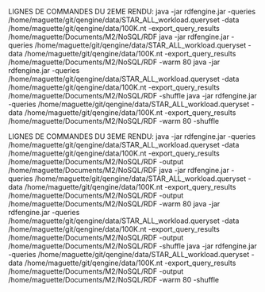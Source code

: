 
LIGNES DE COMMANDES DU 2EME RENDU:
java -jar rdfengine.jar -queries /home/maguette/git/qengine/data/STAR_ALL_workload.queryset -data /home/maguette/git/qengine/data/100K.nt -export_query_results /home/maguette/Documents/M2/NoSQL/RDF
java -jar rdfengine.jar -queries /home/maguette/git/qengine/data/STAR_ALL_workload.queryset -data /home/maguette/git/qengine/data/100K.nt -export_query_results /home/maguette/Documents/M2/NoSQL/RDF -warm 80
java -jar rdfengine.jar -queries /home/maguette/git/qengine/data/STAR_ALL_workload.queryset -data /home/maguette/git/qengine/data/100K.nt -export_query_results /home/maguette/Documents/M2/NoSQL/RDF -shuffle
java -jar rdfengine.jar -queries /home/maguette/git/qengine/data/STAR_ALL_workload.queryset -data /home/maguette/git/qengine/data/100K.nt -export_query_results /home/maguette/Documents/M2/NoSQL/RDF -warm 80 -shuffle

LIGNES DE COMMANDES DU 3EME RENDU:
java -jar rdfengine.jar -queries /home/maguette/git/qengine/data/STAR_ALL_workload.queryset -data /home/maguette/git/qengine/data/100K.nt -export_query_results /home/maguette/Documents/M2/NoSQL/RDF -output /home/maguette/Documents/M2/NoSQL/RDF
java -jar rdfengine.jar -queries /home/maguette/git/qengine/data/STAR_ALL_workload.queryset -data /home/maguette/git/qengine/data/100K.nt -export_query_results /home/maguette/Documents/M2/NoSQL/RDF -output /home/maguette/Documents/M2/NoSQL/RDF -warm 80
java -jar rdfengine.jar -queries /home/maguette/git/qengine/data/STAR_ALL_workload.queryset -data /home/maguette/git/qengine/data/100K.nt -export_query_results /home/maguette/Documents/M2/NoSQL/RDF -output /home/maguette/Documents/M2/NoSQL/RDF -shuffle
java -jar rdfengine.jar -queries /home/maguette/git/qengine/data/STAR_ALL_workload.queryset -data /home/maguette/git/qengine/data/100K.nt -export_query_results /home/maguette/Documents/M2/NoSQL/RDF -output /home/maguette/Documents/M2/NoSQL/RDF -warm 80 -shuffle
